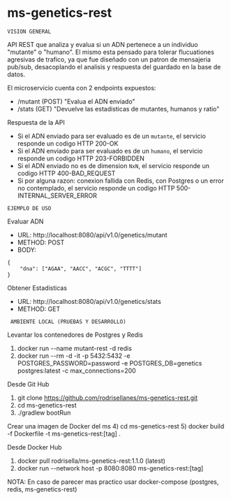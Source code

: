 # ms-genetics-rest
 `VISION GENERAL`
 
API REST que analiza y evalua si un ADN pertenece a un individuo "mutante" o "humano". 
El mismo esta pensado para tolerar flucuationes agresivas de trafico, ya que fue diseñado 
con un patron de mensajeria pub/sub, desacoplando el analisis y respuesta del guardado 
en la base de datos.

El microservicio cuenta con 2 endpoints expuestos:
* /mutant   (POST)      "Evalua el ADN enviado"
* /stats    (GET)       "Devuelve las estadisticas de mutantes, humanos y ratio"

Respuesta de la API
* Si el ADN enviado para ser evaluado es de un `mutante`, el servicio responde un codigo HTTP 200-OK
* Si el ADN enviado para ser evaluado es de un `humano`, el servicio responde un codigo HTTP 203-FORBIDDEN
* Si el ADN enviado no es de dimension `NxN`, el servicio responde un codigo HTTP 400-BAD_REQUEST
* Si por alguna razon: conexion fallida con Redis, con Postgres o un error no contemplado, el servicio responde un codigo HTTP 500-INTERNAL_SERVER_ERROR

`EJEMPLO DE USO`

Evaluar ADN

- URL: http://localhost:8080/api/v1.0/genetics/mutant
- METHOD: POST
- BODY: 
```
{
    "dna": ["AGAA", "AACC", "ACGC", "TTTT"]
}
```

Obtener Estadisticas

- URL: http://localhost:8080/api/v1.0/genetics/stats
- METHOD: GET


` AMBIENTE LOCAL (PRUEBAS Y DESARROLLO)`

Levantar los contenedores de Postgres y Redis

1) docker run --name mutant-rest -d redis
2) docker run --rm -d -it -p 5432:5432 -e POSTGRES_PASSWORD=password -e POSTGRES_DB=genetics postgres:latest -c max_connections=200

Desde Git Hub

1) git clone https://github.com/rodrisellanes/ms-genetics-rest.git 
2) cd ms-genetics-rest
3) ./gradlew bootRun

Crear una imagen de Docker del ms
4) cd ms-genetics-rest
5) docker build -f Dockerfile -t ms-genetics-rest:[tag] .

Desde Docker Hub

1) docker pull rodrisella/ms-genetics-rest:1.1.0 (latest)
2) docker run --network host -p 8080:8080 ms-genetics-rest:[tag]
 
 NOTA: En caso de parecer mas practico usar docker-compose (postgres, redis, ms-genetics-rest)